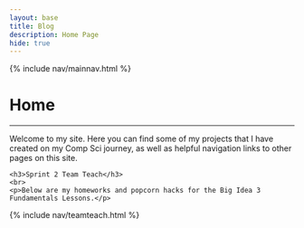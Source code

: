 ```yaml
---
layout: base
title: Blog 
description: Home Page
hide: true
---
```


{% include nav/mainnav.html %}

# Home
---

<div>
    <p> 
        Welcome to my site. Here you can find some of my projects that I have created on my Comp Sci journey, as well as helpful navigation links to other pages on this site.
    </p>

    <h3>Sprint 2 Team Teach</h3>
    <br>
    <p>Below are my homeworks and popcorn hacks for the Big Idea 3 Fundamentals Lessons.</p>
</div>

{% include nav/teamteach.html %}

